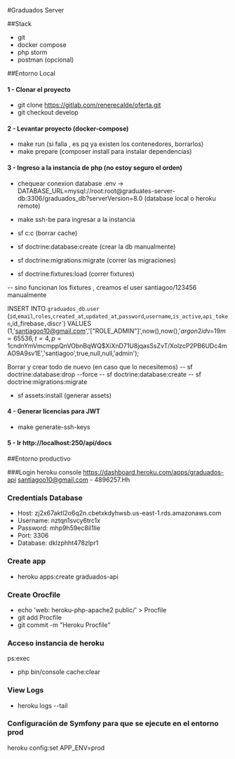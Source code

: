 #Graduados Server

##Stack
- git
- docker compose
- php storm
- postman (opcional)

##Entorno Local

####  1 - Clonar el proyecto
 - git clone https://gitlab.com/renerecalde/oferta.git
 - git checkout develop
 
####  2 - Levantar proyecto (docker-compose)
 - make run (si falla , es pq ya existen los contenedores, borrarlos)
 - make prepare (composer install para instalar dependencias)

####  3 - Ingreso a la instancia de php (no estoy seguro el orden)

- chequear conexion database
.env -> DATABASE_URL=mysql://root:root@graduates-server-db:3306/graduados_db?serverVersion=8.0
(database local o heroku remote)

 - make ssh-be para ingresar a la instancia
 - sf c:c (borrar cache)
 - sf doctrine:database:create (crear la db manualmente)
 - sf doctrine:migrations:migrate (correr las migraciones)
 - sf doctrine:fixtures:load (correr fixtures)
 
 -- sino funcionan los fixtures , creamos el user santiagoo/123456 manualmente
 
 INSERT INTO `graduados_db`.`user`
 (`id`,`email`,`roles`,`created_at`,`updated_at`,`password`,`username`,`is_active`,`api_token`,id_firebase`,`discr`)
 VALUES
 (1,'santiagoo10@gmail.com','[\"ROLE_ADMIN\"]',now(),now(),'$argon2id$v=19$m=65536,t=4,p=1$cndnYmVmcmppQnVObnBqWQ$XiXnD71U8jqasSsZvT/XolzcP2PB6UDc4mAO9A9sv1E','santiagoo',true,null,null,'admin');
 
 Borrar y crear todo de nuevo (en caso que lo necesitemos)
 -- sf doctrine:database:drop --force 
 -- sf doctrine:database:create
 -- sf doctrine:migrations:migrate
 
 - sf assets:install  (generar assets)
 
####  4 - Generar licencias para JWT
 - make generate-ssh-keys

####  5 - Ir http://localhost:250/api/docs

##Entorno productivo

###Login heroku console
https://dashboard.heroku.com/apps/graduados-api
santiagoo10@gmail.com - 4896257.Hh

### Credentials Database
- Host:	zj2x67aktl2o6q2n.cbetxkdyhwsb.us-east-1.rds.amazonaws.com	
- Username:	nztqn1svcy6trc1x	
- Password:	mhp9h59ec8il1lie	
- Port:	3306	
- Database:	dklzphht478zlpr1

### Create app
- heroku apps:create graduados-api

### Create Orocfile
- echo 'web: heroku-php-apache2 public/' > Procfile
- git add Procfile
- git commit -m "Heroku Procfile"

### Acceso instancia de heroku
ps:exec
 - php bin/console cache:clear
 
### View Logs
- heroku logs --tail

### Configuración de Symfony para que se ejecute en el entorno prod
heroku config:set APP_ENV=prod
